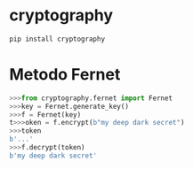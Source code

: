 # cryptography
```bash
pip install cryptography
```

# Metodo Fernet
```python
>>>from cryptography.fernet import Fernet
>>>key = Fernet.generate_key()
>>>f = Fernet(key)
t>>>oken = f.encrypt(b"my deep dark secret")
>>>token
b'...'
>>>f.decrypt(token)
b'my deep dark secret'
```